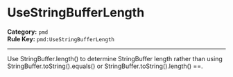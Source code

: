 
# UseStringBufferLength
**Category:** `pmd`<br/>
**Rule Key:** `pmd:UseStringBufferLength`<br/>


-----

Use StringBuffer.length() to determine StringBuffer length rather than using StringBuffer.toString().equals() or StringBuffer.toString().length() ==.

